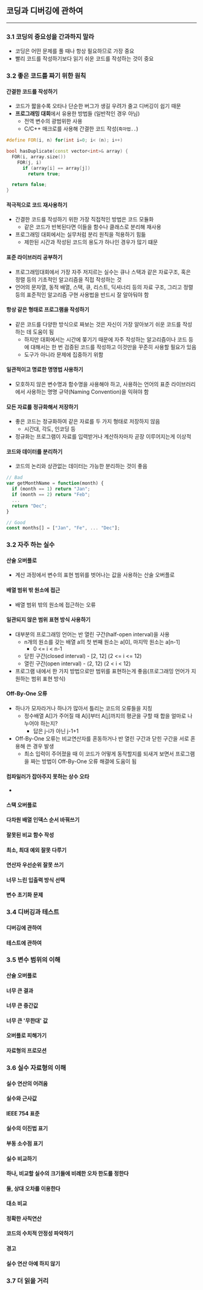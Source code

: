 ## 코딩과 디버깅에 관하여

---

### 3.1 코딩의 중요성을 간과하지 말라

* 코딩은 어떤 문제를 풀 때나 항상 필요하므로 가장 중요
* 빨리 코드를 작성하기보다 읽기 쉬운 코드를 작성하는 것이 중요

### 3.2 좋은 코드를 짜기 위한 원칙

#### 간결한 코드를 작성하기

* 코드가 짧을수록 오타나 단순한 버그가 생길 우려가 줄고 디버깅이 쉽기 때문
* **프로그래밍 대회**에서 유용한 방법들 (일반적인 경우 아님)
  * 전역 변수의 광범위한 사용
  * C/C++ 매크로를 사용해 간결한 코드 작성(`흑마법..`)

```c++
#define FOR(i, n) for(int i=0; i< (n); i++)

bool hasDuplicate(const vector<int>& array) {
  FOR(i, array.size())
    FOR(j, i)
      if (array[i] == array[j])
        return true;

  return false;
}
```

#### 적극적으로 코드 재사용하기

* 간결한 코드를 작성하기 위한 가장 직접적인 방법은 코드 모듈화
  * 같은 코드가 반복된다면 이들을 함수나 클래스로 분리해 재사용
* 프로그래밍 대회에서는 실무처럼 분리 원칙을 적용하기 힘듦
  * 제한된 시간과 작성된 코드의 용도가 하나인 경우가 많기 떄문

#### 표준 라이브러리 공부하기

* 프로그래밍대회에서 가장 자주 저지르는 실수는 큐나 스택과 같은 자료구조, 혹은 정렬 등의 기초적인 알고리즘을 직접 작성하는 것
* 언어의 문자열, 동적 배열, 스택, 큐, 리스트, 딕셔너리 등의 자료 구조, 그리고 정렬 등의 표준적인 알고리즘 구현 사용법을 반드시 잘 알아둬야 함

#### 항상 같은 형태로 프로그램을 작성하기

* 같은 코드를 다양한 방식으로 짜보는 것은 자신이 가장 알아보기 쉬운 코드를 작성하는 데 도움이 됨
  * 하지만 대회에서는 시간에 쫒기기 때문에 자주 작성하는 알고리즘이나 코드 등에 대해서는 한 번 검증된 코드를 작성하고 이것만을 꾸준히 사용할 필요가 있음
  * 도구가 아니라 문제에 집중하기 위함

#### 일관적이고 명료한 명명법 사용하기

* 모호하지 않은 변수명과 함수명을 사용해야 하고, 사용하는 언어의 표준 라이브러리에서 사용하는 명명 규약(Naming Convention)을 익혀야 함

#### 모든 자료를 정규화해서 저장하기

* 좋은 코드는 정규화하여 같은 자료를 두 가지 형태로 저장하지 않음
  * 시간대, 각도, 인코딩 등
* 정규화는 프로그램이 자료를 입력받거나 계산하자마자 곧장 이루어지는게 이상적

#### 코드와 데이터를 분리하기

* 코드의 논리와 상관없는 데이터는 가능한 분리하는 것이 좋음
  
```js
// Bad
var getMonthName = function(month) {
  if (month == 1) return "Jan";
  if (month == 2) return "Feb";
  ...
  return "Dec";
}

// Good
const months[] = ["Jan", "Fe", ... "Dec"];
```

### 3.2 자주 하는 실수

#### 산술 오버플로

* 계산 과정에서 변수의 표현 범위를 벗어나는 값을 사용하는 산술 오버플로

#### 배열 범위 밖 원소에 접근

* 배열 범위 밖의 원소에 접근하는 오류

#### 일관되지 않은 범위 표현 방식 사용하기

* 대부분의 프로그래밍 언어는 반 열린 구간(half-open interval)을 사용
  * n개의 원소를 갖는 배열 a의 첫 번째 원소는 a[0], 마지막 원소는 a[n-1]
    * 0 <= i < n-1
  * 닫힌 구간(closed interval) - \[2, 12] (2 <= i <= 12)
  * 열린 구간(open interval) - \(2, 12) (2 < i < 12)
* 프로그램 내에서 한 가지 방법으로만 범위를 표현하는게 좋음(프로그래밍 언어가 지원하는 범위 표현 방식)
  
#### Off-By-One 오류

* 하나가 모자라거나 하나가 많아서 틀리는 코드의 오류들을 지칭
  * 정수배열 A[]가 주어질 때 A[i]부터 A[j]까지의 평균을 구할 때 합을 얼마로 나누어야 하는지?
    * 답은 j-i가 아닌 j-1+1
* Off-By-One 오류는 비교연산자를 혼동하거나 반 열린 구간과 닫힌 구간을 서로 혼용해 쓴 경우 발생
  * 최소 입력이 주어졌을 때 이 코드가 어떻게 동작할지를 되새겨 보면서 프로그램을 짜는 방법이 Off-By-One 오류 해결에 도움이 됨

#### 컴파일러가 잡아주지 못하는 상수 오타

* 

#### 스택 오버플로

#### 다차원 배열 인덱스 순서 바꿔쓰기

#### 잘못된 비교 함수 작성

#### 최소, 최대 예외 잘못 다루기

#### 연산자 우선순위 잘못 쓰기

#### 너무 느린 입출력 방식 선택

#### 변수 초기화 문제

### 3.4 디버깅과 테스트

#### 디버깅에 관하여

#### 테스트에 관하여

### 3.5 변수 범위의 이해

#### 산술 오버플로

#### 너무 큰 결과

#### 너무 큰 중간값

#### 너무 큰 '무한대' 값

#### 오버플로 피해가기

#### 자료형의 프로모션

### 3.6 실수 자료형의 이해

#### 실수 연산의 어려움

#### 실수와 근사값

#### IEEE 754 표준

#### 실수의 이진법 표기

#### 부동 소수점 표기

#### 실수 비교하기

#### 하나, 비교할 실수의 크기들에 비례한 오차 한도를 정한다

#### 둘, 상대 오차를 이용한다

#### 대소 비교

#### 정확한 사칙연산

#### 코드의 수치적 안정성 파악하기

#### 경고

#### 실수 연산 아예 하지 않기

### 3.7 더 읽을 거리




